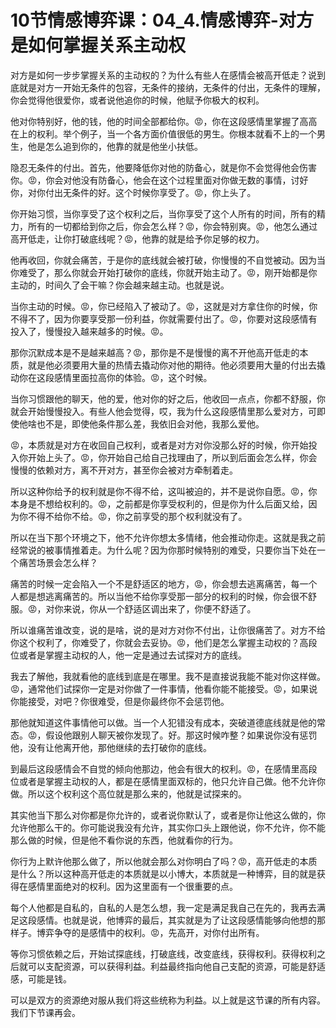 # 10节情感博弈课：04_4.情感博弈-对方是如何掌握关系主动权

对方是如何一步步掌握关系的主动权的？为什么有些人在感情会被高开低走？说到底就是对方一开始无条件的包容，无条件的接纳，无条件的付出，无条件的理解，你会觉得他很爱你，或者说他追你的时候，他赋予你极大的权利。

他对你特别好，他的钱，他的时间全部都给你。😡，你在这段感情里掌握了高高在上的权利。举个例子，当一个各方面价值很低的男生。你根本就看不上的一个男生，他是怎么追到你的，他靠的就是他坐小扶低。

隐忍无条件的付出。首先，他要降低你对他的防备心，就是你不会觉得他会伤害你。😡，你会对他没有防备心，他会在这个过程里面对你做无数的事情，讨好你，对你付出无条件的好。这个时候你享受了。😡，你上头了。

你开始习惯，当你享受了这个权利之后，当你享受了这个人所有的时间，所有的精力，所有的一切都给到你之后，你会怎么样？😡，你会特别爽。😡，他怎么通过高开低走，让你打破底线呢？😡，他靠的就是给予你足够的权力。

他再收回，你就会痛苦，于是你的底线就会被打破，你慢慢的不自觉被动。因为当你难受了，那么你就会开始打破你的底线，你就开始主动了。😡，刚开始都是你主动的，时间久了会干嘛？你会越来越主动。也就是说。

当你主动的时候。😡，你已经陷入了被动了。😡，这就是对方拿住你的时候，你不得不了，因为你要享受那一份利益，你就需要付出了。😡，你要对这段感情有投入了，慢慢投入越来越多的时候。😡。

那你沉默成本是不是越来越高？😡，那你是不是慢慢的离不开他高开低走的本质，就是他必须要用大量的热情去撬动你对他的期待。他必须要用大量的付出去撬动你在这段感情里面拉高你的体验。😡，这个时候。

当你习惯跟他的聊天，他的爱，他对你的好之后，他收回一点点，你都不舒服，你就会开始慢慢投入。有些人他会觉得，哎，我为什么这段感情里那么爱对方，可即使他啥也不是，即使他条件那么差，我依旧会对他，我那么爱他。

😡，本质就是对方在收回自己权利，或者是对方对你没那么好的时候，你开始投入你开始上头了。😡，你开始自己给自己找理由了，所以到后面会怎么样，你会慢慢的依赖对方，离不开对方，甚至你会被对方牵制着走。

所以这种你给予的权利就是你不得不给，这叫被迫的，并不是说你自愿。😡，你本身是不想给权利的。😡，之前都是你享受权利的，但是你为什么后面又给，因为你不得不给你不给。😡，你之前享受的那个权利就没有了。

所以在当下那个环境之下，他不允许你想太多情绪，他会推动你走。这就是我之前经常说的被事情推着走。为什么呢？因为你那时候特别的难受，只要你当下处在一个痛苦场景会怎么样？

痛苦的时候一定会陷入一个不是舒适区的地方，😡，你会想去逃离痛苦，每一个人都是想逃离痛苦的。所以当他不给你享受那一部分的权利的时候，你会很不舒服。😡，对你来说，你从一个舒适区调出来了，你便不舒适了。

所以谁痛苦谁改变，说的是啥，说的是对方对你不付出，让你很痛苦了。对方不给你这个权利了，你难受了，你就会去妥协。😡，他们是怎么掌握主动权的？高段位或者是掌握主动权的人，他一定是通过去试探对方的底线。

我去了解他，我就看他的底线到底是在哪里。我不是直接说我能不能对你这样做。😡，通常他们试探你一定是对你做了一件事情，他看你能不能接受。😡，如果说你能接受，对吧？你很难受，但是你最终你不会惩罚他。

那他就知道这件事情他可以做。当一个人犯错没有成本，突破道德底线就是他的常态。😡，假设他跟别人聊天被你发现了。好。那这时候咋整？如果说你没有惩罚他，没有让他离开他，那他继续的去打破你的底线。

到最后这段感情会不自觉的倾向他那边，他会有很大的权利。😡，在感情里高段位或者是掌握主动权的人，都是在感情里面双标的，他只允许自己做。他不允许你做。所以这个权利这个高位就是那么来的，他就是试探来的。

其实他当下那么对你都是你允许的，或者说你默认了，或者是你让他这么做的，你允许他那么干的。你可能说我没有允许，其实你口头上跟他说，你不允许，你不能那么做的时候，但是他不看你说的东西，他就看你的行为。

你行为上默许他那么做了，所以他就会那么对你明白了吗？😡，高开低走的本质是什么？所以这种高开低走的本质就是以小博大，本质就是一种博弈，目的就是获得在感情里面绝对的权利。因为这里面有一个很重要的点。

每个人他都是自私的，自私的人是怎么想，我一定是满足我自己在先的，我再去满足这段感情。也就是说，他博弈的最后，其实就是为了让这段感情能够向他想的那样子。博弈争夺的是感情中的权利。😡，先高开，对你付出所有。

等你习惯依赖之后，开始试探底线，打破底线，改变底线，获得权利。获得权利之后就可以支配资源，可以获得利益。利益最终指向他自己支配的资源，可能是舒适感，可能是钱。

可以是双方的资源绝对服从我们将这些统称为利益。以上就是这节课的所有内容。我们下节课再会。